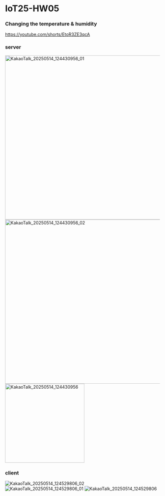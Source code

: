# IoT25-HW05

### Changing the temperature & humidity
https://youtube.com/shorts/EtoR3ZE3qcA

### server
<img width="536" alt="KakaoTalk_20250514_124430956_01" src="https://github.com/user-attachments/assets/c7bf6627-2c20-400d-b1e2-bffa2cb320aa" />
<img width="536" alt="KakaoTalk_20250514_124430956_02" src="https://github.com/user-attachments/assets/a71f81ba-8849-488a-90b9-739b3ddd7d68" />
<img width="258" alt="KakaoTalk_20250514_124430956" src="https://github.com/user-attachments/assets/bfa83c57-99af-4d55-9136-1e439e4950dd" />

### client
![KakaoTalk_20250514_124529806_02](https://github.com/user-attachments/assets/1eacdd1a-f197-42b2-8aa0-bba50a8e07c4)
![KakaoTalk_20250514_124529806_01](https://github.com/user-attachments/assets/446c7905-5892-42ec-8137-4ba60a00445c)
![KakaoTalk_20250514_124529806](https://github.com/user-attachments/assets/bbc4cbb3-4168-41f4-a8b6-d782deb4d25c)
